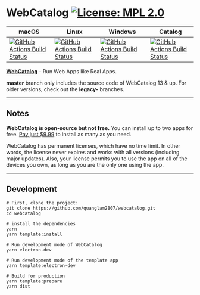 # WebCatalog [![License: MPL 2.0](https://img.shields.io/badge/License-MPL%202.0-brightgreen.svg)](LICENSE)

|macOS|Linux|Windows|Catalog|
|---|---|---|---|
|[![GitHub Actions Build Status](https://github.com/quanglam2807/webcatalog/workflows/macOS/badge.svg)](https://github.com/quanglam2807/webcatalog/actions)|[![GitHub Actions Build Status](https://github.com/quanglam2807/webcatalog/workflows/Linux/badge.svg)](https://github.com/quanglam2807/webcatalog/actions)|[![GitHub Actions Build Status](https://github.com/quanglam2807/webcatalog/workflows/Windows/badge.svg)](https://github.com/quanglam2807/webcatalog/actions)|[![GitHub Actions Build Status](https://github.com/quanglam2807/webcatalog/workflows/Catalog/badge.svg)](https://github.com/quanglam2807/webcatalog/actions)|


**[WebCatalog](https://getwebcatalog.com)** - Run Web Apps like Real Apps.

**master** branch only includes the source code of WebCatalog 13 & up. For older versions, check out the **legacy-** branches.

---

## Notes
**WebCatalog is open-source but not free.** You can install up to two apps for free. [Pay just $9.99](https://webcatalog.onfastspring.com/webcatalog-lite) to install as many as you need.

WebCatalog has permanent licenses, which have no time limit. In other words, the license never expires and works with all versions (including major updates). Also, your license permits you to use the app on all of the devices you own, as long as you are the only one using the app.

---

## Development
```
# First, clone the project:
git clone https://github.com/quanglam2807/webcatalog.git
cd webcatalog

# install the dependencies
yarn
yarn template:install

# Run development mode of WebCatalog
yarn electron-dev

# Run development mode of the template app
yarn template:electron-dev

# Build for production
yarn template:prepare
yarn dist
```
